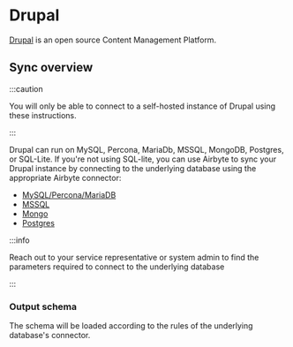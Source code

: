 # Drupal

[Drupal](https://www.drupal.org) is an open source Content Management Platform.

## Sync overview

:::caution

You will only be able to connect to a self-hosted instance of Drupal using these instructions.

:::

Drupal can run on MySQL, Percona, MariaDb, MSSQL, MongoDB, Postgres, or SQL-Lite. If you're not
using SQL-lite, you can use Airbyte to sync your Drupal instance by connecting to the underlying
database using the appropriate Airbyte connector:

- [MySQL/Percona/MariaDB](mysql.md)
- [MSSQL](mssql.md)
- [Mongo](mongodb-v2.md)
- [Postgres](postgres.md)

:::info

Reach out to your service representative or system admin to find the parameters required to connect
to the underlying database

:::

### Output schema

The schema will be loaded according to the rules of the underlying database's connector.
